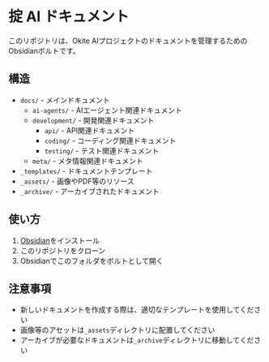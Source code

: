 # 掟 AI ドキュメント

このリポジトリは、Okite AIプロジェクトのドキュメントを管理するためのObsidianボルトです。

## 構造

- `docs/` - メインドキュメント
  - `ai-agents/` - AIエージェント関連ドキュメント
  - `development/` - 開発関連ドキュメント
    - `api/` - API関連ドキュメント
    - `coding/` - コーディング関連ドキュメント
    - `testing/` - テスト関連ドキュメント
  - `meta/` - メタ情報関連ドキュメント
- `_templates/` - ドキュメントテンプレート
- `_assets/` - 画像やPDF等のリソース
- `_archive/` - アーカイブされたドキュメント

## 使い方

1. [Obsidian](https://obsidian.md/)をインストール
2. このリポジトリをクローン
3. Obsidianでこのフォルダをボルトとして開く

## 注意事項

- 新しいドキュメントを作成する際は、適切なテンプレートを使用してください
- 画像等のアセットは`_assets`ディレクトリに配置してください
- アーカイブが必要なドキュメントは`_archive`ディレクトリに移動してください
